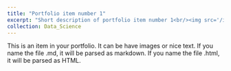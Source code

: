 ```yaml
---
title: "Portfolio item number 1"
excerpt: "Short description of portfolio item number 1<br/><img src='/images/500x300.png'>"
collection: Data_Science
---
```


This is an item in your portfolio. It can be have images or nice text. If you name the file .md, it will be parsed as markdown. If you name the file .html, it will be parsed as HTML. 
